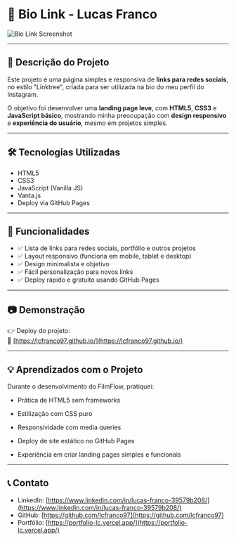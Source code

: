 # 🔗 Bio Link - Lucas Franco

![Bio Link Screenshot](./linkbio.png) 

---

## 📌 Descrição do Projeto

Este projeto é uma página simples e responsiva de **links para redes sociais**, no estilo "Linktree", criada para ser utilizada na bio do meu perfil do Instagram.

O objetivo foi desenvolver uma **landing page leve**, com **HTML5**, **CSS3** e **JavaScript básico**, mostrando minha preocupação com **design responsivo** e **experiência do usuário**, mesmo em projetos simples.


---

## 🛠️ Tecnologias Utilizadas

- HTML5
- CSS3
- JavaScript (Vanilla JS)
- Vanta.js
- Deploy via GitHub Pages

---

## 🚀 Funcionalidades

- ✅ Lista de links para redes sociais, portfólio e outros projetos
- ✅ Layout responsivo (funciona em mobile, tablet e desktop)
- ✅ Design minimalista e objetivo
- ✅ Fácil personalização para novos links
- ✅ Deploy rápido e gratuito usando GitHub Pages

---

## 📷 Demonstração

👉 Deploy do projeto:  
🔗 [https://lcfranco97.github.io/](https://lcfranco97.github.io/)

---



## 💡 Aprendizados com o Projeto
Durante o desenvolvimento do FilmFlow, pratiquei:

- Prática de HTML5 sem frameworks

- Estilização com CSS puro

- Responsividade com media queries

- Deploy de site estático no GitHub Pages

- Experiência em criar landing pages simples e funcionais

---

## 📞 Contato

- LinkedIn: [https://www.linkedin.com/in/lucas-franco-39579b208/](https://www.linkedin.com/in/lucas-franco-39579b208/)
- GitHub: [https://github.com/lcfranco97](https://github.com/lcfranco97)
- Portfólio: [https://portfolio-lc.vercel.app/](https://portfolio-lc.vercel.app/)

